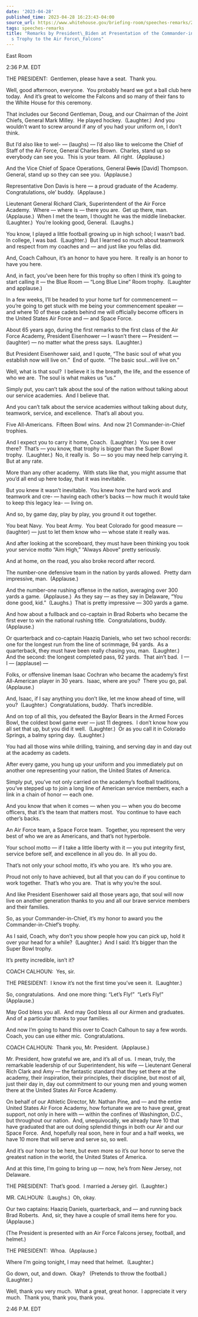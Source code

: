 ```yaml
---
date: '2023-04-28'
published_time: 2023-04-28 16:23:43-04:00
source_url: https://www.whitehouse.gov/briefing-room/speeches-remarks/2023/04/28/remarks-by-president-biden-at-presentation-of-the-commander-in-chiefs-trophy-to-the-air-force-falcons/
tags: speeches-remarks
title: "Remarks by President\_Biden at Presentation of the Commander-in-Chief\u2019\
  s Trophy to the Air Force\_Falcons"
---
```

 
East Room

2:36 P.M. EDT  
  
THE PRESIDENT:  Gentlemen, please have a seat.  Thank you.  
  
Well, good afternoon, everyone.  You probably heard we got a ball club
here today.  And it’s great to welcome the Falcons and so many of their
fans to the White House for this ceremony.  
  
That includes our Second Gentleman, Doug, and our Chairman of the Joint
Chiefs, General Mark Milley.  He played hockey.  (Laughter.)  And you
wouldn’t want to screw around if any of you had your uniform on, I don’t
think.  
  
But I’d also like to wel- — (laughs) — I’d also like to welcome the
Chief of Staff of the Air Force, General Charles Brown.  Charles, stand
up so everybody can see you.  This is your team.  All right. 
(Applause.)  
  
And the Vice Chief of Space Operations, General <s>Davis</s> \[David\]
Thompson.  General, stand up so they can see you.  (Applause.)  
  
Representative Don Davis is here — a proud graduate of the Academy. 
Congratulations, ole’ buddy.  (Applause.)  
  
Lieutenant General Richard Clark, Superintendent of the Air Force
Academy.  Where — where is — there you are.  Get up there, man. 
(Applause.)  When I met the team, I thought he was the middle
linebacker.  (Laughter.)  You’re looking good, General.  (Laughs.)  
  
You know, I played a little football growing up in high school; I wasn’t
bad.  In college, I was bad.  (Laughter.)  But I learned so much about
teamwork and respect from my coaches and — and just like you fellas
did.  
  
And, Coach Calhoun, it’s an honor to have you here.  It really is an
honor to have you here.  
  
And, in fact, you’ve been here for this trophy so often I think it’s
going to start calling it — the Blue Room — “Long Blue Line” Room
trophy.  (Laughter and applause.)   
  
In a few weeks, I’ll be headed to your home turf for commencement —
you’re going to get stuck with me being your commencement speaker — and
where 10 of these cadets behind me will officially become officers in
the United States Air Force and — and Space Force.  
  
About 65 years ago, during the first remarks to the first class of the
Air Force Academy, President Eisenhower — I wasn’t there — President —
(laughter) — no matter what the press says.  (Laughter.)  
  
But President Eisenhower said, and I quote, “The basic soul of what you
establish now will live on.”  End of quote.  “The basic soul…will live
on.”   
  
Well, what is that soul?  I believe it is the breath, the life, and the
essence of who we are.  The soul is what makes us “us.”  
  
Simply put, you can’t talk about the soul of the nation without talking
about our service academies.  And I believe that.  
  
And you can’t talk about the service academies without talking about
duty, teamwork, service, and excellence.  That’s all about you.  
  
Five All-Americans.  Fifteen Bowl wins.  And now 21 Commander-in-Chief
trophies.  
  
And I expect you to carry it home, Coach.  (Laughter.)  You see it over
there?  That’s — you know, that trophy is bigger than the Super Bowl
trophy.  (Laughter.)  No, it really is.  So — so you may need help
carrying it.  But at any rate.  
  
More than any other academy.  With stats like that, you might assume
that you’d all end up here today, that it was inevitable.  
  
But you knew it wasn’t inevitable.  You knew how the hard work and
teamwork and cre- — having each other’s backs — how much it would take
to keep this legacy lea- — living on.  
  
And so, by game day, play by play, you ground it out together.  
  
You beat Navy.  You beat Army.  You beat Colorado for good measure —
(laughter) — just to let them know who — whose state it really was.  
  
And after looking at the scoreboard, they must have been thinking you
took your service motto “Aim High,” “Always Above” pretty seriously.  
  
And at home, on the road, you also broke record after record.   
  
The number-one defensive team in the nation by yards allowed.  Pretty
darn impressive, man.  (Applause.)   
  
And the number-one rushing offense in the nation, averaging over 300
yards a game.  (Applause.)  As they say — as they say in Delaware, “You
done good, kid.”  (Laughs.)  That is pretty impressive — 300 yards a
game.   
  
And how about a fullback and co-captain in Brad Roberts who became the
first ever to win the national rushing title.  Congratulations, buddy. 
(Applause.)  
  
Or quarterback and co-captain Haaziq Daniels, who set two school
records: one for the longest run from the line of scrimmage, 94 yards. 
As a quarterback, they must have been really chasing you, man. 
(Laughter.)  And the second: the longest completed pass, 92 yards.  That
ain’t bad.  I — I — (applause) —    
  
Folks, or offensive lineman Isaac Cochran who became the academy’s first
All-American player in 30 years.  Isaac, where are you?  There you go,
pal.  (Applause.)  
  
And, Isaac, if I say anything you don’t like, let me know ahead of time,
will you?  (Laughter.)  Congratulations, buddy.  That’s incredible.   
  
And on top of all this, you defeated the Baylor Bears in the Armed
Forces Bowl, the coldest bowl game ever — just 11 degrees.  I don’t know
how you all set that up, but you did it well.  (Laughter.)  Or as you
call it in Colorado Springs, a balmy spring day.  (Laughter.)  
  
You had all those wins while drilling, training, and serving day in and
day out at the academy as cadets.  
  
After every game, you hung up your uniform and you immediately put on
another one representing your nation, the United States of America.  
  
Simply put, you’ve not only carried on the academy’s football
traditions, you’ve stepped up to join a long line of American service
members, each a link in a chain of honor — each one.   
  
And you know that when it comes — when you — when you do become
officers, that it’s the team that matters most.  You continue to have
each other’s backs.   
  
An Air Force team, a Space Force team.  Together, you represent the very
best of who we are as Americans, and that’s not hyperbole.   
  
Your school motto — if I take a little liberty with it — you put
integrity first, service before self, and excellence in all you do.  In
all you do.   
  
That’s not only your school motto, it’s who you are.  It’s who you
are.   
  
Proud not only to have achieved, but all that you can do if you continue
to work together.  That’s who you are.  That is why you’re the soul.  
  
And like President Eisenhower said all those years ago, that soul will
now live on another generation thanks to you and all our brave service
members and their families.  
  
So, as your Commander-in-Chief, it’s my honor to award you the
Commander-in-Chief’s trophy.  
  
As I said, Coach, why don’t you show people how you can pick up, hold it
over your head for a while?  (Laughter.)  And I said: It’s bigger than
the Super Bowl trophy.  
  
It’s pretty incredible, isn’t it?  
  
COACH CALHOUN:  Yes, sir.  
  
THE PRESIDENT:  I know it’s not the first time you’ve seen it. 
(Laughter.)  
  
So, congratulations.  And one more thing: “Let’s Fly!”  “Let’s Fly!” 
(Applause.)  
  
May God bless you all.  And may God bless all our Airmen and graduates. 
And of a particular thanks to your families.   
  
And now I’m going to hand this over to Coach Calhoun to say a few
words.  Coach, you can use either mic.  Congratulations.  
  
COACH CALHOUN:  Thank you, Mr. President.  (Applause.)  
  
Mr. President, how grateful we are, and it’s all of us.  I mean, truly,
the remarkable leadership of our Superintendent, his wife — Lieutenant
General Rich Clark and Amy — the fantastic standard that they set there
at the academy, their inspiration, their principles, their discipline,
but most of all, just their day in, day out commitment to our young men
and young women there at the United States Air Force Academy.  
  
On behalf of our Athletic Director, Mr. Nathan Pine, and — and the
entire United States Air Force Academy, how fortunate we are to have
great, great support, not only in here with — within the confines of
Washington, D.C., but throughout our nation.  And, unequivocally, we
already have 10 that have graduated that are out doing splendid things
in both our Air and our Space Force.  And, hopefully real soon, here in
four and a half weeks, we have 10 more that will serve and serve so, so
well.  
  
And it’s our honor to be here, but even more so it’s our honor to serve
the greatest nation in the world, the United States of America.  
  
And at this time, I’m going to bring up — now, he’s from New Jersey, not
Delaware.  
  
THE PRESIDENT:  That’s good.  I married a Jersey girl.  (Laughter.)  
  
MR. CALHOUN:  (Laughs.)  Oh, okay.   
  
Our two captains: Haaziq Daniels, quarterback, and — and running back
Brad Roberts.  And, sir, they have a couple of small items here for
you.  (Applause.)  
  
(The President is presented with an Air Force Falcons jersey, football,
and helmet.)  
  
THE PRESIDENT:  Whoa.  (Applause.)  
  
Where I’m going tonight, I may need that helmet.  (Laughter.)  
  
Go down, out, and down.  Okay?   (Pretends to throw the football.) 
(Laughter.)  
  
Well, thank you very much.  What a great, great honor.  I appreciate it
very much.  Thank you, thank you, thank you.  
  
2:46 P.M. EDT  
